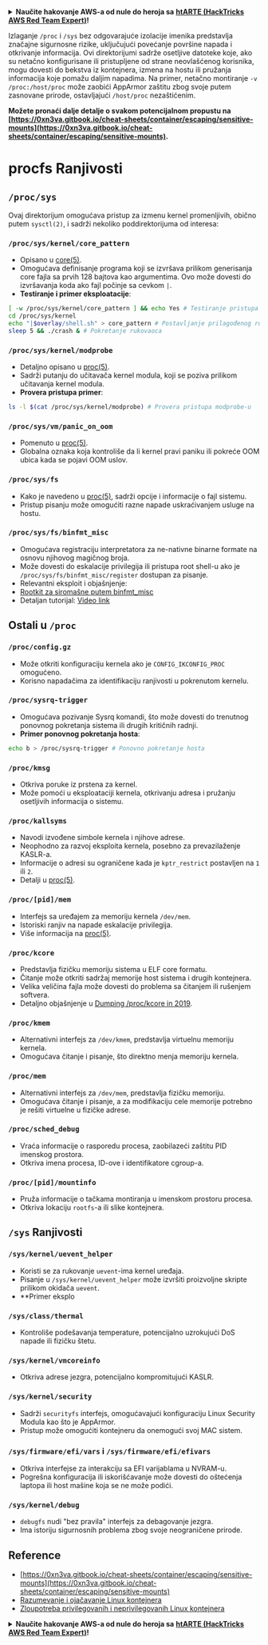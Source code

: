<details>

<summary><strong>Naučite hakovanje AWS-a od nule do heroja sa</strong> <a href="https://training.hacktricks.xyz/courses/arte"><strong>htARTE (HackTricks AWS Red Team Expert)</strong></a><strong>!</strong></summary>

Drugi načini podrške HackTricks-u:

* Ako želite videti **oglašavanje vaše kompanije na HackTricks-u** ili **preuzeti HackTricks u PDF formatu** proverite [**SUBSCRIPTION PLANS**](https://github.com/sponsors/carlospolop)!
* Nabavite [**zvanični PEASS & HackTricks swag**](https://peass.creator-spring.com)
* Otkrijte [**The PEASS Family**](https://opensea.io/collection/the-peass-family), našu kolekciju ekskluzivnih [**NFT-ova**](https://opensea.io/collection/the-peass-family)
* **Pridružite se** 💬 [**Discord grupi**](https://discord.gg/hRep4RUj7f) ili [**telegram grupi**](https://t.me/peass) ili nas **pratite** na **Twitter-u** 🐦 [**@carlospolopm**](https://twitter.com/hacktricks_live)**.**
* **Podelite svoje hakovanje trikove slanjem PR-ova na** [**HackTricks**](https://github.com/carlospolop/hacktricks) i [**HackTricks Cloud**](https://github.com/carlospolop/hacktricks-cloud) github repozitorijume.

</details>


Izlaganje `/proc` i `/sys` bez odgovarajuće izolacije imenika predstavlja značajne sigurnosne rizike, uključujući povećanje površine napada i otkrivanje informacija. Ovi direktorijumi sadrže osetljive datoteke koje, ako su netačno konfigurisane ili pristupljene od strane neovlašćenog korisnika, mogu dovesti do bekstva iz kontejnera, izmena na hostu ili pružanja informacija koje pomažu daljim napadima. Na primer, netačno montiranje `-v /proc:/host/proc` može zaobići AppArmor zaštitu zbog svoje putem zasnovane prirode, ostavljajući `/host/proc` nezaštićenim.

**Možete pronaći dalje detalje o svakom potencijalnom propustu na [https://0xn3va.gitbook.io/cheat-sheets/container/escaping/sensitive-mounts](https://0xn3va.gitbook.io/cheat-sheets/container/escaping/sensitive-mounts).**

# procfs Ranjivosti

## `/proc/sys`
Ovaj direktorijum omogućava pristup za izmenu kernel promenljivih, obično putem `sysctl(2)`, i sadrži nekoliko poddirektorijuma od interesa:

### **`/proc/sys/kernel/core_pattern`**
- Opisano u [core(5)](https://man7.org/linux/man-pages/man5/core.5.html).
- Omogućava definisanje programa koji se izvršava prilikom generisanja core fajla sa prvih 128 bajtova kao argumentima. Ovo može dovesti do izvršavanja koda ako fajl počinje sa cevkom `|`.
- **Testiranje i primer eksploatacije**:
```bash
[ -w /proc/sys/kernel/core_pattern ] && echo Yes # Testiranje pristupa pisanju
cd /proc/sys/kernel
echo "|$overlay/shell.sh" > core_pattern # Postavljanje prilagođenog rukovaoca
sleep 5 && ./crash & # Pokretanje rukovaoca
```

### **`/proc/sys/kernel/modprobe`**
- Detaljno opisano u [proc(5)](https://man7.org/linux/man-pages/man5/proc.5.html).
- Sadrži putanju do učitavača kernel modula, koji se poziva prilikom učitavanja kernel modula.
- **Provera pristupa primer**:
```bash
ls -l $(cat /proc/sys/kernel/modprobe) # Provera pristupa modprobe-u
```

### **`/proc/sys/vm/panic_on_oom`**
- Pomenuto u [proc(5)](https://man7.org/linux/man-pages/man5/proc.5.html).
- Globalna oznaka koja kontroliše da li kernel pravi paniku ili pokreće OOM ubica kada se pojavi OOM uslov.

### **`/proc/sys/fs`**
- Kako je navedeno u [proc(5)](https://man7.org/linux/man-pages/man5/proc.5.html), sadrži opcije i informacije o fajl sistemu.
- Pristup pisanju može omogućiti razne napade uskraćivanjem usluge na hostu.

### **`/proc/sys/fs/binfmt_misc`**
- Omogućava registraciju interpretatora za ne-nativne binarne formate na osnovu njihovog magičnog broja.
- Može dovesti do eskalacije privilegija ili pristupa root shell-u ako je `/proc/sys/fs/binfmt_misc/register` dostupan za pisanje.
- Relevantni eksploit i objašnjenje:
- [Rootkit za siromašne putem binfmt_misc](https://github.com/toffan/binfmt_misc)
- Detaljan tutorijal: [Video link](https://www.youtube.com/watch?v=WBC7hhgMvQQ)

## Ostali u `/proc`

### **`/proc/config.gz`**
- Može otkriti konfiguraciju kernela ako je `CONFIG_IKCONFIG_PROC` omogućeno.
- Korisno napadačima za identifikaciju ranjivosti u pokrenutom kernelu.

### **`/proc/sysrq-trigger`**
- Omogućava pozivanje Sysrq komandi, što može dovesti do trenutnog ponovnog pokretanja sistema ili drugih kritičnih radnji.
- **Primer ponovnog pokretanja hosta**:
```bash
echo b > /proc/sysrq-trigger # Ponovno pokretanje hosta
```

### **`/proc/kmsg`**
- Otkriva poruke iz prstena za kernel.
- Može pomoći u eksploataciji kernela, otkrivanju adresa i pružanju osetljivih informacija o sistemu.

### **`/proc/kallsyms`**
- Navodi izvođene simbole kernela i njihove adrese.
- Neophodno za razvoj eksploita kernela, posebno za prevazilaženje KASLR-a.
- Informacije o adresi su ograničene kada je `kptr_restrict` postavljen na `1` ili `2`.
- Detalji u [proc(5)](https://man7.org/linux/man-pages/man5/proc.5.html).

### **`/proc/[pid]/mem`**
- Interfejs sa uređajem za memoriju kernela `/dev/mem`.
- Istoriski ranjiv na napade eskalacije privilegija.
- Više informacija na [proc(5)](https://man7.org/linux/man-pages/man5/proc.5.html).

### **`/proc/kcore`**
- Predstavlja fizičku memoriju sistema u ELF core formatu.
- Čitanje može otkriti sadržaj memorije host sistema i drugih kontejnera.
- Velika veličina fajla može dovesti do problema sa čitanjem ili rušenjem softvera.
- Detaljno objašnjenje u [Dumping /proc/kcore in 2019](https://schlafwandler.github.io/posts/dumping-/proc/kcore/).

### **`/proc/kmem`**
- Alternativni interfejs za `/dev/kmem`, predstavlja virtuelnu memoriju kernela.
- Omogućava čitanje i pisanje, što direktno menja memoriju kernela.

### **`/proc/mem`**
- Alternativni interfejs za `/dev/mem`, predstavlja fizičku memoriju.
- Omogućava čitanje i pisanje, a za modifikaciju cele memorije potrebno je rešiti virtuelne u fizičke adrese.

### **`/proc/sched_debug`**
- Vraća informacije o rasporedu procesa, zaobilazeći zaštitu PID imenskog prostora.
- Otkriva imena procesa, ID-ove i identifikatore cgroup-a.

### **`/proc/[pid]/mountinfo`**
- Pruža informacije o tačkama montiranja u imenskom prostoru procesa.
- Otkriva lokaciju `rootfs`-a ili slike kontejnera.

## `/sys` Ranjivosti

### **`/sys/kernel/uevent_helper`**
- Koristi se za rukovanje `uevent`-ima kernel uređaja.
- Pisanje u `/sys/kernel/uevent_helper` može izvršiti proizvoljne skripte prilikom okidača `uevent`.
- **Primer eksplo
### **`/sys/class/thermal`**
- Kontroliše podešavanja temperature, potencijalno uzrokujući DoS napade ili fizičku štetu.

### **`/sys/kernel/vmcoreinfo`**
- Otkriva adrese jezgra, potencijalno kompromitujući KASLR.

### **`/sys/kernel/security`**
- Sadrži `securityfs` interfejs, omogućavajući konfiguraciju Linux Security Modula kao što je AppArmor.
- Pristup može omogućiti kontejneru da onemogući svoj MAC sistem.

### **`/sys/firmware/efi/vars` i `/sys/firmware/efi/efivars`**
- Otkriva interfejse za interakciju sa EFI varijablama u NVRAM-u.
- Pogrešna konfiguracija ili iskorišćavanje može dovesti do oštećenja laptopa ili host mašine koja se ne može podići.

### **`/sys/kernel/debug`**
- `debugfs` nudi "bez pravila" interfejs za debagovanje jezgra.
- Ima istoriju sigurnosnih problema zbog svoje neograničene prirode.


## Reference
* [https://0xn3va.gitbook.io/cheat-sheets/container/escaping/sensitive-mounts](https://0xn3va.gitbook.io/cheat-sheets/container/escaping/sensitive-mounts)
* [Razumevanje i ojačavanje Linux kontejnera](https://research.nccgroup.com/wp-content/uploads/2020/07/ncc\_group\_understanding\_hardening\_linux\_containers-1-1.pdf)
* [Zloupotreba privilegovanih i neprivilegovanih Linux kontejnera](https://www.nccgroup.com/globalassets/our-research/us/whitepapers/2016/june/container\_whitepaper.pdf)


<details>

<summary><strong>Naučite hakovanje AWS-a od nule do heroja sa</strong> <a href="https://training.hacktricks.xyz/courses/arte"><strong>htARTE (HackTricks AWS Red Team Expert)</strong></a><strong>!</strong></summary>

Drugi načini podrške HackTricks-u:

* Ako želite da vidite **vašu kompaniju reklamiranu na HackTricks-u** ili **preuzmete HackTricks u PDF formatu** Pogledajte [**SUBSCRIPTION PLANS**](https://github.com/sponsors/carlospolop)!
* Nabavite [**zvanični PEASS & HackTricks swag**](https://peass.creator-spring.com)
* Otkrijte [**The PEASS Family**](https://opensea.io/collection/the-peass-family), našu kolekciju ekskluzivnih [**NFT-ova**](https://opensea.io/collection/the-peass-family)
* **Pridružite se** 💬 [**Discord grupi**](https://discord.gg/hRep4RUj7f) ili [**telegram grupi**](https://t.me/peass) ili nas **pratite** na **Twitter-u** 🐦 [**@carlospolopm**](https://twitter.com/hacktricks_live)**.**
* **Podelite svoje hakovanje trikove slanjem PR-ova na** [**HackTricks**](https://github.com/carlospolop/hacktricks) i [**HackTricks Cloud**](https://github.com/carlospolop/hacktricks-cloud) github repozitorijume.

</details>
